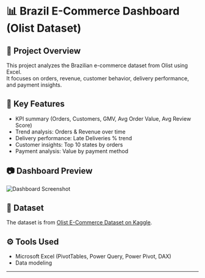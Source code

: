 # 📊 Brazil E-Commerce Dashboard (Olist Dataset)

## 📌 Project Overview
This project analyzes the Brazilian e-commerce dataset from Olist using Excel.  
It focuses on orders, revenue, customer behavior, delivery performance, and payment insights.  

## 🔑 Key Features
- KPI summary (Orders, Customers, GMV, Avg Order Value, Avg Review Score)
- Trend analysis: Orders & Revenue over time
- Delivery performance: Late Deliveries % trend
- Customer insights: Top 10 states by orders
- Payment analysis: Value by payment method

## 📷 Dashboard Preview
![Dashboard Screenshot](images/Dashboard1.png)

## 📂 Dataset
The dataset is from [Olist E-Commerce Dataset on Kaggle](https://www.kaggle.com/datasets/olistbr/brazilian-ecommerce).

## ⚙️ Tools Used
- Microsoft Excel (PivotTables, Power Query, Power Pivot, DAX)
- Data modeling

---
